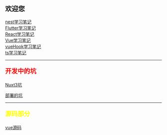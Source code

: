 ## 欢迎您

[nest学习笔记](/nest)
<br/>
[Flutter学习笔记](/flutter)
<br/>
[React学习笔记](/react)
<br/>
[Vue学习笔记](/vue)
<br/>
[vueHook学习笔记](/vueHook)
<br/>
[ts学习笔记](/ts)


<hr/>
<p style=color:red;font-size:20px;font-weight:bold>开发中的坑</p>

[Nuxt3坑](/Nuxt3开发的坑)

[部署的坑](/部署的坑)




<hr/>
<p style=color:yellow;font-size:20px;font-weight:bold>源码部分</p>

[vue源码](/vue3源码解析/index)

